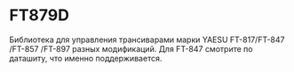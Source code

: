 # FT879D
Библиотека для управления трансиварами марки YAESU FT-817/FT-847 /FT-857 /FT-897 разных модификаций.
Для FT-847 смотрите по даташиту, что именно поддерживается.
